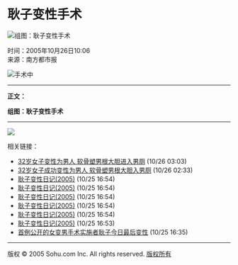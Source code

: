 # 耿子变性手术

![组图：耿子变性手术](https://photocdn.sohu.com/20051026/Img227307561.jpg)

时间：2005年10月26日10:06  
来源：南方都市报

![手术中](https://photocdn.sohu.com/20051026/Img227307561.jpg)

---

**正文：**

**组图：耿子变性手术**

---

![](https://images.sohu.com/ccc.gif)

相关链接：

- [32岁女子变性为男人 软骨塑男根大胆进入男厕](https://news.sohu.com/20051026/n227304296.shtml) (10/26 03:03)
- [32岁女子成功变性为男人 软骨塑男根大胆入男厕](https://news.sohu.com/20051026/n227304296.shtml) (10/26 02:33)
- [耿子变性日记(2005)](https://news.sohu.com/20051025/n227302606.shtml) (10/25 16:54)
- [耿子变性日记(2005)](https://news.sohu.com/20051025/n227302605.shtml) (10/25 16:54)
- [耿子变性日记(2005)](https://news.sohu.com/20051025/n227302604.shtml) (10/25 16:54)
- [耿子变性日记(2005)](https://news.sohu.com/20051025/n227302603.shtml) (10/25 16:54)
- [耿子变性日记(2005)](https://news.sohu.com/20051025/n227302602.shtml) (10/25 16:54)
- [耿子变性日记(2005)](https://news.sohu.com/20051025/n227302594.shtml) (10/25 16:53)
- [首例公开的女变男手术实施者耿子今日最后变性](https://news.sohu.com/20051025/n227302540.shtml) (10/25 16:35)

---

版权 © 2005 Sohu.com Inc. All rights reserved. [版权所有](https://www.sohu.com/about/copyright.html)
<!-- tcd_original_link http://news.sohu.com/20051026/n227307567.shtml -->
